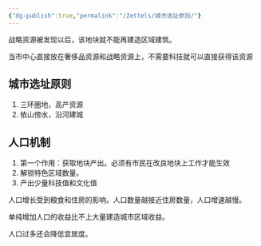 ```yaml
---
{"dg-publish":true,"permalink":"/Zettels/城市选址原则/"}
---
```



战略资源被发现以后，该地块就不能再建造区域建筑。

当市中心直接放在奢侈品资源和战略资源上，不需要科技就可以直接获得该资源

## **城市选址原则**

1. 三环圈地，高产资源
2. 依山傍水，沿河建城

## **人口机制**

1. 第一个作用：获取地块产出。必须有市民在改良地块上工作才能生效
2. 解锁特色区域数量。
3. 产出少量科技值和文化值

人口增长受到粮食和住房的影响。人口数量越接近住房数量，人口增速越慢。

单纯增加人口的收益比不上大量建造城市区域收益。

人口过多还会降低宜居度。
